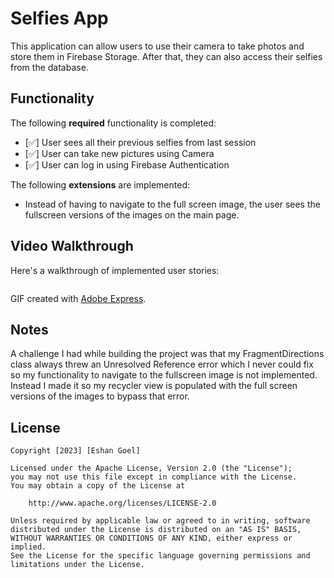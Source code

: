 # Selfies App

This application can allow users to use their camera to take photos and store them in Firebase Storage. After that, they can also access their selfies from the database.

## Functionality 

The following **required** functionality is completed:

* [✅] User sees all their previous selfies from last session
* [✅] User can take new pictures using Camera
* [✅] User can log in using Firebase Authentication

The following **extensions** are implemented:
* Instead of having to navigate to the full screen image, the user sees the fullscreen versions of the images on the main page.

## Video Walkthrough

Here's a walkthrough of implemented user stories:

![]()

GIF created with [Adobe Express](https://new.express.adobe.com).

## Notes

A challenge I had while building the project was that my FragmentDirections class always threw an Unresolved Reference error which I never could fix so my functionality to navigate to the fullscreen image is not implemented. Instead I made it so my recycler view is populated with the full screen versions of the images to bypass that error. 

## License

    Copyright [2023] [Eshan Goel]

    Licensed under the Apache License, Version 2.0 (the "License");
    you may not use this file except in compliance with the License.
    You may obtain a copy of the License at

        http://www.apache.org/licenses/LICENSE-2.0

    Unless required by applicable law or agreed to in writing, software
    distributed under the License is distributed on an "AS IS" BASIS,
    WITHOUT WARRANTIES OR CONDITIONS OF ANY KIND, either express or implied.
    See the License for the specific language governing permissions and
    limitations under the License.
